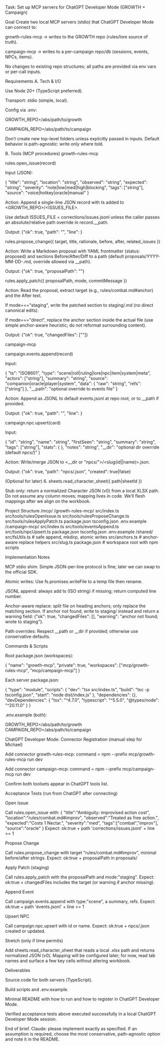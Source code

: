 Task: Set up MCP servers for ChatGPT Developer Mode (GROWTH + Campaign)

Goal
Create two local MCP servers (stdio) that ChatGPT Developer Mode can connect to:

growth-rules-mcp → writes to the GROWTH repo (rules/lore source of truth).

campaign-mcp → writes to a per-campaign repo/db (sessions, events, NPCs, items).

No changes to existing repo structures; all paths are provided via env vars or per-call inputs.

Requirements
A. Tech & I/O

Use Node 20+ (TypeScript preferred).

Transport: stdio (simple, local).

Config via .env:

GROWTH_REPO=/abs/path/to/growth

CAMPAIGN_REPO=/abs/path/to/campaign

Don’t create new top-level folders unless explicitly passed in inputs. Default behavior is path-agnostic: write only where told.

B. Tools (MCP procedures)
growth-rules-mcp

rules.open_issue(record)

Input (JSON):

{
  "title": "string",
  "location": "string",
  "observed": "string",
  "expected": "string",
  "severity": "note|low|med|high|blocking",
  "tags": ["string"],
  "source": "voice|hotkey|oracle|manual"
}


Action: Append a single-line JSON record with ts added to <GROWTH_REPO>/<ISSUES_FILE>.

Use default ISSUES_FILE = corrections/issues.jsonl unless the caller passes an absolute/relative path override in record.__path.

Output: {"ok": true, "path": "<relative path>", "line": <int>}

rules.propose_change({ target, title, rationale, before, after, related_issues })

Action: Write a Markdown proposal with YAML frontmatter (status: proposed) and sections Before/After/Diff to a path (default proposals/YYYY-MM-DD-<slug>.md, override allowed via __path).

Output: {"ok": true, "proposalPath": "<relative path>"}

rules.apply_patch({ proposalPath, mode, commitMessage })

Action: Read the proposal, extract target (e.g., rules/combat.md#anchor) and the After text.

If mode==="staging", write the patched section to staging/<target-with-anchor-replaced>.md (no direct canonical edits).

If mode==="direct", replace the anchor section inside the actual file (use simple anchor-aware heuristic; do not reformat surrounding content).

Output: {"ok": true, "changedFiles": ["<target>"]}

campaign-mcp

campaign.events.append(record)

Input:

{
  "ts": "ISO8601",
  "type": "scene|roll|ruling|lore|npc|item|system|meta",
  "actors": ["string"],
  "summary": "string",
  "source": "companion|oracle|player|system",
  "data": { "raw": "string", "refs": ["string"] },
  "__path": "optional override to events file"
}


Action: Append as JSONL to default events.jsonl at repo root, or to __path if provided.

Output: {"ok": true, "path": "<relative path>", "line": <int>}

campaign.npc.upsert(card)

Input:

{
  "id": "string",
  "name": "string",
  "firstSeen": "string",
  "summary": "string",
  "tags": ["string"],
  "stats": { },
  "notes": "string",
  "__dir": "optional dir override (default npcs/)"
}


Action: Write/merge JSON to <__dir or "npcs/">/<slug(id||name)>.json.

Output: {"ok": true, "path": "npcs/<slug>.json", "created": true|false}

(Optional for later)
6. sheets.read_character_sheet({ path|sheetId })

Stub only: return a normalized Character JSON (v0) from a local XLSX path. Do not assume any column moves; mapping lives in code. We’ll flesh mappings after we align on the workbook.

Project Structure
/mcp/
  /growth-rules-mcp/
    src/index.ts
    src/tools/rulesOpenIssue.ts
    src/tools/rulesProposeChange.ts
    src/tools/rulesApplyPatch.ts
    package.json
    tsconfig.json
    .env.example
  /campaign-mcp/
    src/index.ts
    src/tools/eventsAppend.ts
    src/tools/npcUpsert.ts
    package.json
    tsconfig.json
    .env.example
/shared/
  src/fsUtils.ts          # safe append, mkdirp, atomic writes
  src/anchors.ts          # anchor-aware replace helpers
  src/slug.ts
package.json              # workspace root with npm scripts

Implementation Notes

MCP stdio shim: Simple JSON-per-line protocol is fine; later we can swap to the official SDK.

Atomic writes: Use fs.promises.writeFile to a temp file then rename.

JSONL append: always add ts (ISO string) if missing; return computed line number.

Anchor-aware replace: split file on heading anchors; only replace the matching section. If anchor not found, write to staging/ instead and return a warning field: {"ok": true, "changedFiles": [], "warning": "anchor not found; wrote to staging"}.

Path overrides: Respect __path or __dir if provided; otherwise use conservative defaults.

Commands & Scripts

Root package.json (workspaces):

{
  "name": "growth-mcp",
  "private": true,
  "workspaces": ["mcp/growth-rules-mcp", "mcp/campaign-mcp"]
}


Each server package.json:

{
  "type": "module",
  "scripts": {
    "dev": "tsx src/index.ts",
    "build": "tsc -p tsconfig.json",
    "start": "node dist/index.js"
  },
  "dependencies": {},
  "devDependencies": {
    "tsx": "^4.7.0",
    "typescript": "^5.5.0",
    "@types/node": "^20.11.0"
  }
}


.env.example (both):

GROWTH_REPO=/abs/path/to/growth
CAMPAIGN_REPO=/abs/path/to/campaign

ChatGPT Developer Mode: Connector Registration (manual step for Michael)

Add connector growth-rules-mcp: command = npm --prefix mcp/growth-rules-mcp run dev

Add connector campaign-mcp: command = npm --prefix mcp/campaign-mcp run dev

Confirm both toolsets appear in ChatGPT tools list.

Acceptance Tests (run from ChatGPT after connecting)

Open Issue

Call rules.open_issue with:
{
  "title":"Ambiguity: improvised action cost",
  "location":"rules/combat.md#improv",
  "observed":"Treated as free action.",
  "expected":"Costs 1 Nectar.",
  "severity":"med",
  "tags":["combat","improv"],
  "source":"oracle"
}
Expect: ok:true + path 'corrections/issues.jsonl' + line >= 1


Propose Change

Call rules.propose_change with target "rules/combat.md#improv",
minimal before/after strings.
Expect: ok:true + proposalPath in proposals/


Apply Patch (staging)

Call rules.apply_patch with the proposalPath and mode:"staging".
Expect: ok:true + changedFiles includes the target (or warning if anchor missing).


Append Event

Call campaign.events.append with type:"scene", a summary, refs.
Expect: ok:true + path 'events.jsonl' + line >= 1


Upsert NPC

Call campaign.npc.upsert with id or name.
Expect: ok:true + npcs/<slug>.json created or updated.

Stretch (only if time permits)

Add sheets.read_character_sheet that reads a local .xlsx path and returns normalized JSON (v0). Mapping will be configured later; for now, read tab names and surface a few key cells without altering workbook.

Deliverables

Source code for both servers (TypeScript).

Build scripts and .env.example.

Minimal README with how to run and how to register in ChatGPT Developer Mode.

Verified acceptance tests above executed successfully in a local ChatGPT Developer Mode session.

End of brief.
Claude: please implement exactly as specified. If an assumption is required, choose the most conservative, path-agnostic option and note it in the README.